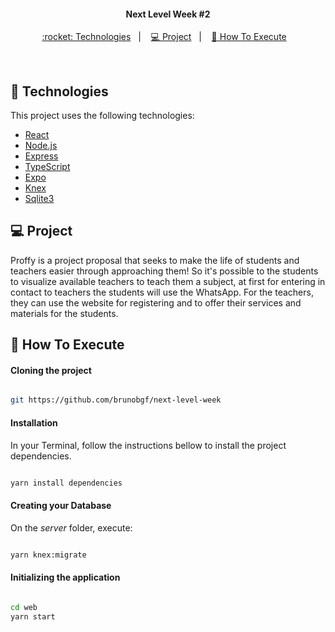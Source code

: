 
<h4 align="center">
  Next Level Week #2
</h4>

<p align="center">
  <a href="#rocket-technologies"> :rocket: Technologies</a>&nbsp;&nbsp;&nbsp;|&nbsp;&nbsp;&nbsp;
  <a href="#-project">💻 Project</a>&nbsp;&nbsp;&nbsp;|&nbsp;&nbsp;&nbsp;
  <a href="#-how-to-execute">🔖 How To Execute</a>&nbsp;&nbsp;&nbsp;
</p>


<br>

## :rocket: Technologies

This project uses the following technologies:

- [React](https://reactjs.org)
- [Node.js](https://nodejs.org/en/)
- [Express](https://expressjs.com/pt-br/)
- [TypeScript](https://www.typescriptlang.org/)
- [Expo](https://expo.io/)
- [Knex](http://knexjs.org/)
- [Sqlite3](https://www.sqlite.org/index.html)

## 💻 Project

Proffy is a project proposal that seeks to make the life of students and teachers easier through approaching them!
So it's possible to the students to visualize available teachers  to teach them a subject, at first for entering in contact to teachers the students will use the WhatsApp. For the teachers, they can use the website for registering and to offer their services and materials for the students. 

## 🔖 How To Execute

#### Cloning the project
```sh

git https://github.com/brunobgf/next-level-week

```
#### Installation 
In your Terminal, follow the instructions bellow to install the project dependencies. 
```sh

yarn install dependencies

```

#### Creating your Database
On the *server* folder, execute: 
```sh

yarn knex:migrate

```
#### Initializing the application 
```sh

cd web
yarn start

```
